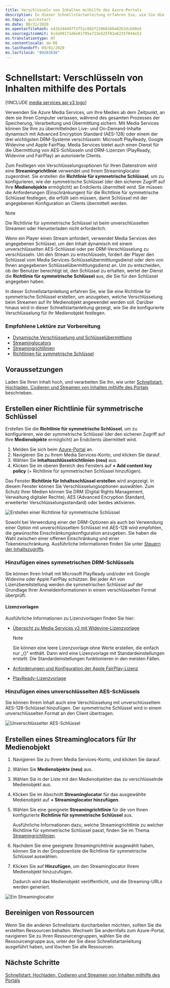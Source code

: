 ```yaml
---
title: Verschlüsseln von Inhalten mithilfe des Azure-Portals
description: In dieser Schnellstartanleitung erfahren Sie, wie Sie die Verschlüsselung Ihrer Inhalte mit Azure Media Services im Azure-Portal konfigurieren.
ms.topic: quickstart
ms.date: 08/31/2020
ms.openlocfilehash: e42b2d4487f2f51c082f22068160a02b3dcbb0a5
ms.sourcegitcommit: bcda98171d6e81795e723e525f81e6235f044e52
ms.translationtype: HT
ms.contentlocale: de-DE
ms.lasthandoff: 09/01/2020
ms.locfileid: "89263636"
---
```

# <a name="quickstart-use-portal-to-encrypt-content"></a>Schnellstart: Verschlüsseln von Inhalten mithilfe des Portals

[!INCLUDE [media services api v3 logo](./includes/v3-hr.md)]

Verwenden Sie Azure Media Services, um Ihre Medien ab dem Zeitpunkt, an dem sie Ihren Computer verlassen, während des gesamten Prozesses der Speicherung, Verarbeitung und Übermittlung sichern. Mit Media Services können Sie Ihre zu übermittelnden Live- und On-Demand-Inhalte dynamisch mit Advanced Encryption Standard (AES-128) oder einem der drei wichtigsten DRM-Systeme verschlüsseln: Microsoft PlayReady, Google Widevine und Apple FairPlay. Media Services bietet auch einen Dienst für die Übermittlung von AES-Schlüsseln und DRM-Lizenzen (PlayReady, Widevine und FairPlay) an autorisierte Clients. 
 
Zum Festlegen von Verschlüsselungsoptionen für Ihren Datenstrom wird eine **Streamingrichtlinie** verwendet und Ihrem Streaminglocator zugeordnet. Sie erstellen die **Richtlinie für symmetrische Schlüssel**, um zu konfigurieren, wie der symmetrische Schlüssel (der den sicheren Zugriff auf Ihre **Medienobjekte** ermöglicht) an Endclients übermittelt wird. Sie müssen die Anforderungen (Einschränkungen) für die Richtlinie für symmetrische Schlüssel festlegen, die erfüllt sein müssen, damit Schlüssel mit der angegebenen Konfiguration an Clients übermittelt werden. 

> [!NOTE]
> Die Richtlinie für symmetrische Schlüssel ist beim unverschlüsselten Streamen oder Herunterladen nicht erforderlich.

Wenn ein Player einen Stream anfordert, verwendet Media Services den angegebenen Schlüssel, um den Inhalt dynamisch mit einem unverschlüsselten AES-Schlüssel oder per DRM-Verschlüsselung zu verschlüsseln. Um den Stream zu entschlüsseln, fordert der Player den Schlüssel vom Media Services-Schlüsselübermittlungsdienst oder dem von Ihnen angegebenen Schlüsselübermittlungsdienst an. Um zu entscheiden, ob der Benutzer berechtigt ist, den Schlüssel zu erhalten, wertet der Dienst die **Richtlinie für symmetrische Schlüssel** aus, die Sie für den Schlüssel angegeben haben.

In dieser Schnellstartanleitung erfahren Sie, wie Sie eine Richtlinie für symmetrische Schlüssel erstellen, um anzugeben, welche Verschlüsselung beim Streamen auf Ihr Medienobjekt angewendet werden soll. Darüber hinaus wird in dieser Schnellstartanleitung gezeigt, wie Sie die konfigurierte Verschlüsselung für Ihr Medienobjekt festlegen.

### <a name="suggested-pre-reading"></a>Empfohlene Lektüre zur Vorbereitung

* [Dynamische Verschlüsselung und Schlüsselübermittlung](content-protection-overview.md)
* [Streaminglocators](streaming-locators-concept.md)
* [Streamingrichtlinien](streaming-policy-concept.md)
* [Richtlinien für symmetrische Schlüssel](content-key-policy-concept.md)

## <a name="prerequisites"></a>Voraussetzungen

Laden Sie Ihren Inhalt hoch, und verarbeiten Sie ihn, wie unter [Schnellstart: Hochladen, Codieren und Streamen von Inhalten mithilfe des Portals](manage-assets-quickstart.md) beschrieben.

## <a name="create-a-content-key-policy"></a>Erstellen einer Richtlinie für symmetrische Schlüssel

Erstellen Sie die **Richtlinie für symmetrische Schlüssel**, um zu konfigurieren, wie der symmetrische Schlüssel (der den sicheren Zugriff auf Ihre **Medienobjekte** ermöglicht) an Endclients übermittelt wird.

1. Melden Sie sich beim [Azure-Portal](https://portal.azure.com/) an.
1. Navigieren Sie zu Ihrem Media Services-Konto, und klicken Sie darauf.
1. Wählen Sie **Inhaltsschlüsselrichtlinien (neu)** aus.
1. Klicken Sie im oberen Bereich des Fensters auf **+ Add content key policy** (+ Richtlinie für symmetrischen Schlüssel hinzufügen). 

Das Fenster **Richtlinie für Inhaltsschlüssel erstellen** wird angezeigt. In diesem Fenster können Sie Verschlüsselungsoptionen auswählen. Zum Schutz Ihrer Medien können Sie DRM (Digital Rights Management, Verwaltung digitaler Rechte), AES (Advanced Encryption Standard, erweiterter Verschlüsselungsstandard) oder beides aktivieren.  

![Erstellen einer Richtlinie für symmetrische Schlüssel](./media/encrypt-content-quickstart/create-content-key-policy.png)

Sowohl bei Verwendung einer der DRM-Optionen als auch bei Verwendung einer Option mit unverschlüsseltem Schlüssel mit AES-128 wird empfohlen, die gewünschte Einschränkungskonfiguration anzugeben. Sie haben die Wahl zwischen einer offenen Einschränkung und einer Tokeneinschränkung. Ausführliche Informationen finden Sie unter [Steuern der Inhaltszugriffs](content-protection-overview.md#controlling-content-access).

### <a name="add-a-drm-content-key"></a>Hinzufügen eines symmetrischen DRM-Schlüssels

Sie können Ihren Inhalt mit Microsoft PlayReady und/oder mit Google Widevine oder Apple FairPlay schützen. Bei jeder Art von Lizenzbereitstellung werden die symmetrischen Schlüssel auf der Grundlage Ihrer Anmeldeinformationen in einem verschlüsselten Format überprüft.

#### <a name="license-templates"></a>Lizenzvorlagen

Ausführliche Informationen zu Lizenzvorlagen finden Sie hier:

* [Übersicht zu Media Services v3 mit Widevine-Lizenzvorlage](widevine-license-template-overview.md)

    > [!NOTE]
    > Sie können eine leere Lizenzvorlage ohne Werte erstellen, die einfach nur „{}“ enthält. Dann wird eine Lizenzvorlage mit Standardeinstellungen erstellt. Die Standardeinstellungen funktionieren in den meisten Fällen.
* [Anforderungen und Konfiguration der Apple FairPlay-Lizenz](fairplay-license-overview.md)
* [PlayReady-Lizenzvorlage](playready-license-template-overview.md)

### <a name="add-aes-clear-key"></a>Hinzufügen eines unverschlüsselten AES-Schlüssels

Sie können Ihrem Inhalt auch eine Verschlüsselung mit unverschlüsseltem AES-128-Schlüssel hinzufügen. Der symmetrische Schlüssel wird in einem unverschlüsselten Format an den Client übertragen.

![Unverschlüsselter AES-Schlüssel](./media/encrypt-content-quickstart/aes-clear-key-policy.png)

## <a name="create-a-streaming-locator-for-your-asset"></a>Erstellen eines Streaminglocators für Ihr Medienobjekt

1. Navigieren Sie zu Ihrem Media Services-Konto, und klicken Sie darauf.
1. Wählen Sie **Medienobjekte (neu)** aus.
1. Wählen Sie in der Liste mit den Medienobjekten das zu verschlüsselnde Medienobjekt aus.  
1. Klicken Sie im Abschnitt **Streaminglocator** für das ausgewählte Medienobjekt auf **+ Streaminglocator hinzufügen**. 
1. Wählen Sie eine geeignete **Streamingrichtlinie** für die von Ihnen konfigurierte **Richtlinie für symmetrische Schlüssel** aus.

    Ausführliche Informationen dazu, welche Streamingrichtlinie zu welcher Richtlinie für symmetrische Schlüssel passt, finden Sie im Thema [Streamingrichtlinien](streaming-policy-concept.md).
1. Nachdem Sie eine geeignete Streamingrichtlinie ausgewählt haben, können Sie in der Dropdownliste die Richtlinie für symmetrische Schlüssel auswählen.
1. Klicken Sie auf **Hinzufügen**, um den Streaminglocator Ihrem Medienobjekt hinzuzufügen.

    Dadurch wird das Medienobjekt veröffentlicht, und die Streaming-URLs werden generiert.

![Ein Streaminglocator](./media/encrypt-content-quickstart/multi-drm.png)

## <a name="cleanup-resources"></a>Bereinigen von Ressourcen

Wenn Sie die anderen Schnellstarts durcharbeiten möchten, sollten Sie die erstellten Ressourcen behalten. Wechseln Sie andernfalls zum Azure-Portal, navigieren Sie zu Ihren Ressourcengruppen, wählen Sie die Ressourcengruppe aus, unter der Sie diese Schnellstartanleitung ausgeführt haben, und löschen Sie alle Ressourcen.

## <a name="next-steps"></a>Nächste Schritte

[Schnellstart: Hochladen, Codieren und Streamen von Inhalten mithilfe des Portals](manage-assets-quickstart.md)

